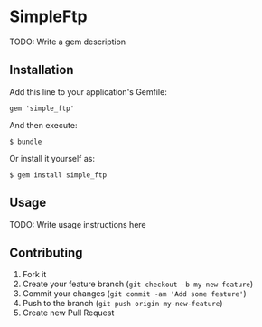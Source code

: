 # SimpleFtp

TODO: Write a gem description

## Installation

Add this line to your application's Gemfile:

    gem 'simple_ftp'

And then execute:

    $ bundle

Or install it yourself as:

    $ gem install simple_ftp

## Usage

TODO: Write usage instructions here

## Contributing

1. Fork it
2. Create your feature branch (`git checkout -b my-new-feature`)
3. Commit your changes (`git commit -am 'Add some feature'`)
4. Push to the branch (`git push origin my-new-feature`)
5. Create new Pull Request
